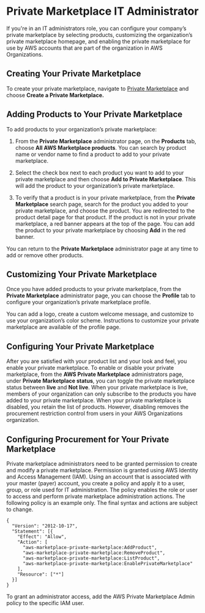 # Private Marketplace IT Administrator<a name="it-administrator"></a>

 If you're in an IT administrators role, you can configure your company’s private marketplace by selecting products, customizing the organization’s private marketplace homepage, and enabling the private marketplace for use by AWS accounts that are part of the organization in AWS Organizations\. 

## Creating Your Private Marketplace<a name="create-your-private-marketplace"></a>

 To create your private marketplace, navigate to [Private Marketplace](https://aws.amazon.com/marketplace/pmp/getstarted) and choose **Create a Private Marketplace\.** 

## Adding Products to Your Private Marketplace<a name="add-products-to-your-private-marketplace"></a>

 To add products to your organization’s private marketplace: 

1.  From the **Private Marketplace** administrator page, on the **Products** tab, choose **All AWS Marketplace products**\. You can search by product name or vendor name to find a product to add to your private marketplace\.

1.  Select the check box next to each product you want to add to your private marketplace and then choose **Add to Private Marketplace**\. This will add the product to your organization’s private marketplace\. 

1.  To verify that a product is in your private marketplace, from the **Private Marketplace** search page, search for the product you added to your private marketplace, and choose the product\. You are redirected to the product detail page for that product\. If the product is not in your private marketplace, a red banner appears at the top of the page\. You can add the product to your private marketplace by choosing **Add** in the red banner\. 

 You can return to the **Private Marketplace** administrator page at any time to add or remove other products\. 

## Customizing Your Private Marketplace<a name="customize-your-private-marketplace"></a>

 Once you have added products to your private marketplace, from the **Private Marketplace** administrator page, you can choose the **Profile** tab to configure your organization’s private marketplace profile\. 

 You can add a logo, create a custom welcome message, and customize to use your organization’s color scheme\. Instructions to customize your private marketplace are available of the profile page\. 

## Configuring Your Private Marketplace<a name="configure-your-private-marketplace"></a>

 After you are satisfied with your product list and your look and feel, you enable your private marketplace\. To enable or disable your private marketplace, from the **AWS Private Marketplace** administrators page, under **Private Marketplace status**, you can toggle the private marketplace status between **live** and **Not live**\. When your private marketplace is live, members of your organization can only subscribe to the products you have added to your private marketplace\. When your private marketplace is disabled, you retain the list of products\. However, disabling removes the procurement restriction control from users in your AWS Organizations organization\. 

## Configuring Procurement for Your Private Marketplace<a name="configuring-procurement-for-your-private-marketplace"></a>

 Private marketplace administrators need to be granted permission to create and modify a private marketplace\. Permission is granted using AWS Identity and Access Management \(IAM\)\. Using an account that is associated with your master \(payer\) account, you create a policy and apply it to a user, group, or role used for IT administration\. The policy enables the role or user to access and perform private marketplace administration actions\. The following policy is an example only\. The final syntax and actions are subject to change\.

```
{
  "Version": "2012-10-17",
  "Statement": [{
    "Effect": "Allow",
    "Action": [
      "aws-marketplace-private-marketplace:AddProduct",
      "aws-marketplace-private-marketplace:RemoveProduct",
      "aws-marketplace-private-marketplace:ListProduct",
      "aws-marketplace-private-marketplace:EnablePrivateMarketplace"
    ],
    "Resource": ["*"]
  }]
}
```

 To grant an administrator access, add the AWS Private Marketplace Admin policy to the specific IAM user\. 